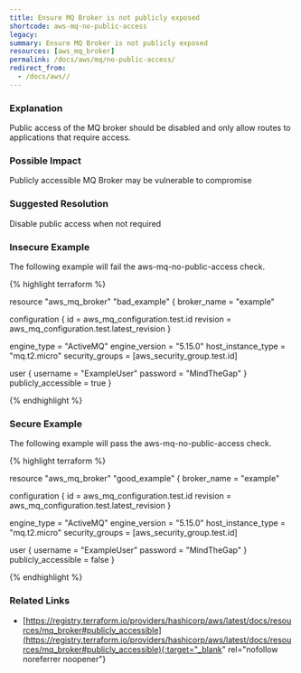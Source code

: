 ```yaml
---
title: Ensure MQ Broker is not publicly exposed
shortcode: aws-mq-no-public-access
legacy: 
summary: Ensure MQ Broker is not publicly exposed 
resources: [aws_mq_broker] 
permalink: /docs/aws/mq/no-public-access/
redirect_from: 
  - /docs/aws//
---
```


### Explanation

Public access of the MQ broker should be disabled and only allow routes to applications that require access.

### Possible Impact
Publicly accessible MQ Broker may be vulnerable to compromise

### Suggested Resolution
Disable public access when not required


### Insecure Example

The following example will fail the aws-mq-no-public-access check.

{% highlight terraform %}

resource "aws_mq_broker" "bad_example" {
  broker_name = "example"

  configuration {
    id       = aws_mq_configuration.test.id
    revision = aws_mq_configuration.test.latest_revision
  }

  engine_type        = "ActiveMQ"
  engine_version     = "5.15.0"
  host_instance_type = "mq.t2.micro"
  security_groups    = [aws_security_group.test.id]

  user {
    username = "ExampleUser"
    password = "MindTheGap"
  }
  publicly_accessible = true
}

{% endhighlight %}



### Secure Example

The following example will pass the aws-mq-no-public-access check.

{% highlight terraform %}

resource "aws_mq_broker" "good_example" {
  broker_name = "example"

  configuration {
    id       = aws_mq_configuration.test.id
    revision = aws_mq_configuration.test.latest_revision
  }

  engine_type        = "ActiveMQ"
  engine_version     = "5.15.0"
  host_instance_type = "mq.t2.micro"
  security_groups    = [aws_security_group.test.id]

  user {
    username = "ExampleUser"
    password = "MindTheGap"
  }
  publicly_accessible = false
}

{% endhighlight %}



### Related Links


- [https://registry.terraform.io/providers/hashicorp/aws/latest/docs/resources/mq_broker#publicly_accessible](https://registry.terraform.io/providers/hashicorp/aws/latest/docs/resources/mq_broker#publicly_accessible){:target="_blank" rel="nofollow noreferrer noopener"}


